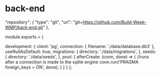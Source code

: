 # back-end

  "repository": {
    "type": "git",
    "url": "git+https://github.com/Build-Week-WMP/back-end.git"
  },


  
module.exports = {

  development: {
    client: 'pg',
    connection: {
      filename: './data/database.db3'
    },
    useNullAsDefault: true,
    migrations: {
      directory: './data/migrations',
    },
    seeds: {
      directory: './data/seeds',
    },
    pool: {
      afterCreate: (conn, done) => {
        //runs after a connection is made to the sqlite engine
        conn.run('PRAGMA foreign_keys = ON', done);
      }
    }
  }
};